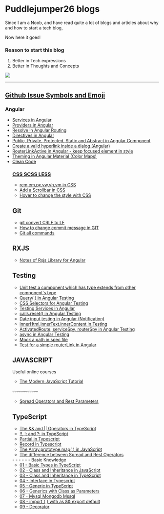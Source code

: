 # Puddlejumper26 blogs

Since I am a Noob, and have read quite a lot of blogs and articles about why and how to start a tech blog, 

Now here it goes!

### Reason to start this blog
1. Better in Tech expressions
2. Better in Thoughts and Concepts

<img src="https://user-images.githubusercontent.com/40550117/67723247-ba48d480-f9db-11e9-8d22-75fbb442a24a.jpg">

********************************************************************************

## <a href="https://github.com/puddlejumper26/blogs/issues/46">Github Issue Symbols and Emoji</a>

### Angular

<ul>
  <li><a href="https://github.com/puddlejumper26/blogs/issues/13">Services in Angular</a></li>
  <li><a href="https://github.com/puddlejumper26/blogs/issues/14">Providers in Angular</a></li>
  <li><a href="https://github.com/puddlejumper26/blogs/issues/16">Resolve in Angular Routing</a></li>
  <li><a href="https://github.com/puddlejumper26/blogs/issues/48">Directives in Angular</a></li>
  <li><a href="https://github.com/puddlejumper26/blogs/issues/7">Public, Private, Protected, Static and Abstract in Angular Component</a></li>
  <li><a href="https://github.com/puddlejumper26/blogs/issues/30">Create a valid hyperlink inside a dialog (Angular)</a></li>
  <li><a href="https://github.com/puddlejumper26/blogs/issues/42">RouterLinkActive in Angular - keep focused element in style</a></li>
  <li><a href="https://github.com/puddlejumper26/blogs/issues/47">Theming in Angular Material (Color Maps)</a></li>
  <li><a href="https://github.com/puddlejumper26/blogs/issues/10> @ HostBinding and @ HostListener in Angular</a></li>
</ul>


### Clean Code


### CSS SCSS LESS

<ul>
  <li><a href="https://github.com/puddlejumper26/blogs/issues/26">rem,em,px,vw,vh,vm in CSS</a></li>
  <li><a href="https://github.com/puddlejumper26/blogs/issues/28">Add a Scrollbar in CSS</a></li>
  <li><a href="https://github.com/puddlejumper26/blogs/issues/32">Hover to change the style with CSS</a></li>
</ul>


## Git

<ul>
  <li><a href="https://github.com/puddlejumper26/blogs/issues/40">git convert CRLF to LF</a></li>
  <li><a href="https://github.com/puddlejumper26/blogs/issues/50">How to change commit message in GIT</a></li>
  <li><a href="https://github.com/puddlejumper26/blogs/issues/9">Git all commands</a></li>
</ul>

## RXJS

<ul>
  <li><a href="https://github.com/puddlejumper26/blogs/issues/12">Notes of Rxjs Library for Angular</a></li>
</ul>


## Testing

<ul>
  <li><a href="https://github.com/puddlejumper26/blogs/issues/3" target="_blank">Unit test a component which has type extends from other component's type</li>
  <li><a href="https://github.com/puddlejumper26/blogs/issues/11">Query( ) in Angular Testing</a></li>
  <li><a href="https://github.com/puddlejumper26/blogs/issues/4" target="_blank">CSS Selectors for Angular Testing</li>
  <li><a href="https://github.com/puddlejumper26/blogs/issues/15">Testing Services in Angular</a></li>
<li><a href="https://github.com/puddlejumper26/blogs/issues/22">calls.reset() in Angular Testing</a></li>
  <li><a href="https://github.com/puddlejumper26/blogs/issues/31">Date input testing in Angular (Notification)</a></li>
  <li><a href="https://github.com/puddlejumper26/blogs/issues/34">innerHtml,innerText,innerContent in Testing</a></li>
  <li><a href="https://github.com/puddlejumper26/blogs/issues/35">ActivatedRoute, serviceSpy, routerSpy in Angular Testing</a></li>
  <li><a href="https://github.com/puddlejumper26/blogs/issues/39">async in Angular Testing</a></li>
  <li><a href="https://github.com/puddlejumper26/blogs/issues/45">Mock a path in spec file</a></li>
  <li><a href="https://github.com/puddlejumper26/blogs/issues/51">Test for a simple routerLink in Angular</a>
</ul>

## JAVASCRIPT

Useful online courses
- <a href="https://javascript.info/">The Modern JavaScript Tutorial</a>


:wavy_dash::wavy_dash::wavy_dash::wavy_dash::wavy_dash::wavy_dash:

<ul>
  <li><a href="https://github.com/puddlejumper26/blogs/issues/38">Spread Operators and Rest Parameters</a></li>
  
</ul>

## TypeScript

<ul>
  <li><a href="https://github.com/puddlejumper26/blogs/issues/1" target="_blank">The && and || Operators in TypeScript </li>
  <li><a href="https://github.com/puddlejumper26/blogs/issues/8">!!, !: and ?: in TypeScript</a></li>
  <li><a href="https://github.com/puddlejumper26/blogs/issues/17">Partial in Typescript</a></li>
  <li><a href="https://github.com/puddlejumper26/blogs/issues/18">Record in Typescript</a></li>
  <li><a href="https://github.com/puddlejumper26/blogs/issues/2" target="_blank">The Array.prototype.map( ) in JavaScript</li>
  <li><a href="https://github.com/puddlejumper26/blogs/issues/38">The difference between Spread and Rest Operators</a></li>
</ul> 
- - - - - - Basic Knowledge
<ul>  
  <li><a href="https://github.com/puddlejumper26/blogs/issues/19">01 - Basic Types in TypeScript</li>
  <li><a href="https://github.com/puddlejumper26/blogs/issues/23">02 - Class and Inheritance in JavaScript</li>
  <li><a href="https://github.com/puddlejumper26/blogs/issues/24">03 - Class and Inheritance in TypeScript</li>
  <li><a href="https://github.com/puddlejumper26/blogs/issues/25">04 - Interface in Typescript</li>
  <li><a href="https://github.com/puddlejumper26/blogs/issues/27">05 - Generic in TypeScript</li>
  <li><a href="https://github.com/puddlejumper26/blogs/issues/29">06 - Generics with Class as Parameters </li> 
  <li><a href="https://github.com/puddlejumper26/blogs/issues/36">07 - Mysql Mongodb Mssql </li> 
  <li><a href="https://github.com/puddlejumper26/blogs/issues/37">08 - import { } with as && export default </li> 
  <li><a href="https://github.com/puddlejumper26/blogs/issues/43">09 - Decorator </li> 
<ul>


